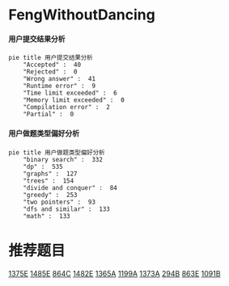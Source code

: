 # FengWithoutDancing

<!-- tabs:start -->



#### **用户提交结果分析**

```mermaid
pie title 用户提交结果分析
    "Accepted" :  40
    "Rejected" :  0
    "Wrong answer" :  41
    "Runtime error" :  9
    "Time limit exceeded" :  6
    "Memory limit exceeded" :  0
    "Compilation error" :  2
    "Partial" :  0
```

#### **用户做题类型偏好分析**

```mermaid
pie title 用户做题类型偏好分析
    "binary search" :  332
    "dp" :  535
    "graphs" :  127
    "trees" :  154
    "divide and conquer" :  84
    "greedy" :  253
    "two pointers" :  93
    "dfs and similar" :  133
    "math" :  133
```



<!-- tabs:end -->
# 推荐题目
[1375E](https://codeforces.com/contest/1375/problem/E)
[1485E](https://codeforces.com/contest/1485/problem/E)
[864C](https://codeforces.com/contest/864/problem/C)
[1482E](https://codeforces.com/contest/1482/problem/E)
[1365A](https://codeforces.com/contest/1365/problem/A)
[1199A](https://codeforces.com/contest/1199/problem/A)
[1373A](https://codeforces.com/contest/1373/problem/A)
[294B](https://codeforces.com/contest/294/problem/B)
[863E](https://codeforces.com/contest/863/problem/E)
[1091B](https://codeforces.com/contest/1091/problem/B)
